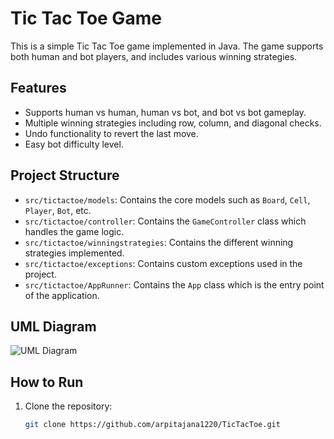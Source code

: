 # Tic Tac Toe Game

This is a simple Tic Tac Toe game implemented in Java. The game supports both human and bot players, and includes various winning strategies.

## Features

- Supports human vs human, human vs bot, and bot vs bot gameplay.
- Multiple winning strategies including row, column, and diagonal checks.
- Undo functionality to revert the last move.
- Easy bot difficulty level.

## Project Structure

- `src/tictactoe/models`: Contains the core models such as `Board`, `Cell`, `Player`, `Bot`, etc.
- `src/tictactoe/controller`: Contains the `GameController` class which handles the game logic.
- `src/tictactoe/winningstrategies`: Contains the different winning strategies implemented.
- `src/tictactoe/exceptions`: Contains custom exceptions used in the project.
- `src/tictactoe/AppRunner`: Contains the `App` class which is the entry point of the application.

## UML Diagram

![UML Diagram](uml_diagram.png)

## How to Run

1. Clone the repository:
   ```sh
   git clone https://github.com/arpitajana1220/TicTacToe.git
